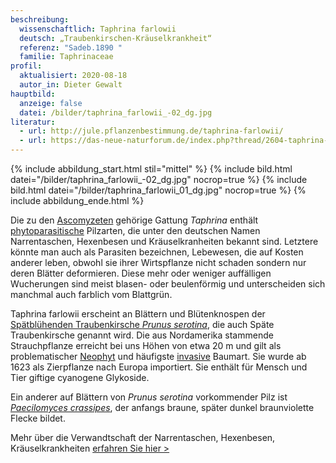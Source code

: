 ```yaml
---
beschreibung:
  wissenschaftlich: Taphrina farlowii
  deutsch: „Traubenkirschen-Kräuselkrankheit“
  referenz: "Sadeb.1890 "
  familie: Taphrinaceae
profil:
  aktualisiert: 2020-08-18
  autor_in: Dieter Gewalt
hauptbild:
  anzeige: false
  datei: /bilder/taphrina_farlowii_-02_dg.jpg
literatur:
  - url: http://jule.pflanzenbestimmung.de/taphrina-farlowii/
  - url: https://das-neue-naturforum.de/index.php?thread/2604-taphrina-farlowii-an-sp%C3%A4tbl%C3%BChender-traubenkirsche/
---
```

{% include abbildung_start.html stil="mittel" %}
{% include bild.html datei="/bilder/taphrina_farlowii_-02_dg.jpg" nocrop=true %}
{% include bild.html datei="/bilder/taphrina_farlowii_01_dg.jpg" nocrop=true %}
{% include abbildung_ende.html %}

Die zu den [Ascomyzeten](Ascomyzeten "Glossar") gehörige Gattung *Taphrina* enthält [phytoparasitische](Phytoparasiten "Glossar") Pilzarten, die unter den deutschen Namen Narrentaschen, Hexenbesen und Kräuselkranheiten bekannt sind. Letztere könnte man auch als Parasiten bezeichnen, Lebewesen, die auf Kosten anderer leben, obwohl sie ihrer Wirtspflanze nicht schaden sondern nur deren Blätter deformieren. Diese mehr oder weniger auffälligen Wucherungen sind meist blasen- oder beulenförmig und unterscheiden sich manchmal auch farblich vom Blattgrün.

Taphrina farlowii erscheint an Blättern und Blütenknospen der [Spätblühenden Traubenkirsche *Prunus serotina*](https://www.waldwissen.net/assets/waldwirtschaft/schaden/invasive/lfe_waldschutz_traubenkirsche/download/Der_Violette_Knorpelschichtpilz_als__Bioherbizid__gegen_die_Spatbluhende_Traubenkirsche.pdf), die auch Späte Traubenkirsche genannt wird. Die aus Nordamerika stammende Strauchpflanze erreicht bei uns Höhen von etwa 20 m und gilt als problematischer [Neophyt](Neophyt "Glossar") und häufigste [invasive](invasiv "Glossar") Baumart. Sie wurde ab 1623 als Zierpflanze nach Europa importiert. Sie enthält für Mensch und Tier giftige cyanogene Glykoside.

Ein anderer auf Blättern von *Prunus serotina* vorkommender Pilz ist *[Paecilomyces crassipes](/pilze/paecilomyces-crassipes)*, der anfangs braune, später dunkel braunviolette Flecke bildet.

Mehr über die Verwandtschaft der Narrentaschen, Hexenbesen, Kräuselkrankheiten [erfahren Sie hier >](/verwandt/narrentaschen-hexenbesen-kräuselkrankheiten)